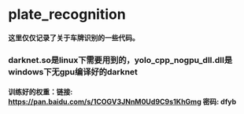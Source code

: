 # plate_recognition
#### 这里仅仅记录了关于车牌识别的一些代码。
### darknet.so是linux下需要用到的，yolo_cpp_nogpu_dll.dll是windows下无gpu编译好的darknet
#### 训练好的权重：链接: https://pan.baidu.com/s/1COGV3JNnM0Ud9C9s1KhGmg 密码: dfyb
